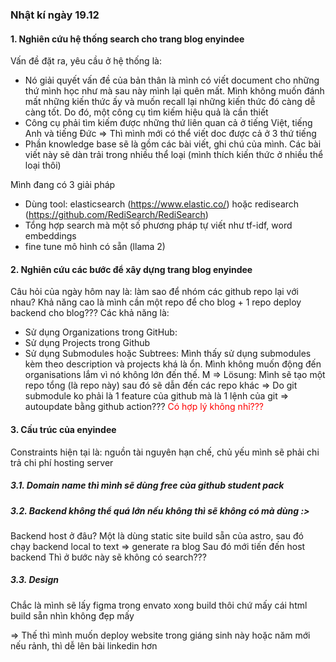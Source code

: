 ### Nhật kí ngày 19.12

#### 1. Nghiên cứu hệ thống search cho trang blog enyindee

Vấn đề đặt ra, yêu cầu ở hệ thống là:
   - Nó giải quyết vấn đề của bản thân là mình có viết document cho những thứ mình học như mà sau này mình lại quên mất. Mình không muốn đánh mất những kiến thức ấy và muốn recall lại những kiến thức đó càng dễ càng tốt. Do đó, một công cụ tìm kiếm hiệu quả là cần thiết
   - Công cụ phải tìm kiếm được những thứ liên quan cả ở tiếng Việt, tiếng Anh và tiếng Đức => Thì mình mới có thể viết doc được cả ở 3 thứ tiếng
   - Phần knowledge base sẽ là gồm các bài viết, ghi chú của mình. Các bài viết này sẽ dàn trải trong nhiều thể loại (mình thích kiến thức ở nhiều thể loại thôi)
  
Mình đang có 3 giải pháp
   - Dùng tool: elasticsearch (https://www.elastic.co/) hoặc redisearch (https://github.com/RediSearch/RediSearch)
   - Tổng hợp search mà một số phương pháp tự viết như tf-idf, word embeddings
   - fine tune mô hình có sẵn (llama 2)

#### 2. Nghiên cứu các bước để xây dựng trang blog enyindee

Câu hỏi của ngày hôm nay là: làm sao để nhóm các github repo lại với nhau? Khả năng cao là mình cần một repo để cho blog + 1 repo deploy backend cho blog???
Các khả năng là:
   - Sử dụng Organizations trong GitHub:
   - Sử dụng Projects trong Github
   - Sử dụng Submodules hoặc Subtrees:
Mình thấy sử dụng submodules kèm theo description và projects khá là ổn. Mình không muốn động đến organisations lắm vì nó không lớn đến thế. M
=> Lösung: Mình sẽ tạo một repo tổng (là repo này) sau đó sẽ dẫn đến các repo khác
=> Do git submodule ko phải là 1 feature của github mà là 1 lệnh của git => autoupdate bằng github action??? <span style="color:red">Có hợp lý không nhỉ???</span>

#### 3. Cấu trúc của enyindee
Constraints hiện tại là: nguồn tài nguyên hạn chế, chủ yếu mình sẽ phải chi trả chi phí hosting server

##### 3.1. Domain name thì mình sẽ dùng free của github student pack
##### 3.2. Backend không thể quá lớn nếu không thì sẽ không có mà dùng :>
Backend host ở đâu?
Một là dùng static site build sẵn của astro, sau đó chạy backend local to text => generate ra blog
Sau đó mới tiến đến host backend
Thì ở bước này sẽ không có search???
##### 3.3. Design
Chắc là mình sẽ lấy figma trong envato xong build thôi chứ mấy cái html build sẵn nhìn không đẹp mấy

=> Thế thì mình muốn deploy website trong giáng sinh này hoặc năm mới nếu rảnh, thì dễ lên bài linkedin hơn

